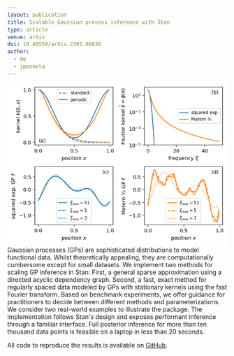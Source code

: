 ```yaml
---
layout: publication
title: Scalable Gaussian process inference with Stan
type: article
venue: arXiv
doi: 10.48550/arXiv.2301.08836
author:
  - me
  - jponnela
---
```


![thumbnail](/assets/2023-01-24-gptools-stan/thumbnail.png)
Gaussian processes (GPs) are sophisticated distributions to model functional data. Whilst theoretically appealing, they are computationally cumbersome except for small datasets. We implement two methods for scaling GP inference in Stan: First, a general sparse approximation using a directed acyclic dependency graph. Second, a fast, exact method for regularly spaced data modeled by GPs with stationary kernels using the fast Fourier transform. Based on benchmark experiments, we offer guidance for practitioners to decide between different methods and parameterizations. We consider two real-world examples to illustrate the package. The implementation follows Stan's design and exposes performant inference through a familiar interface. Full posterior inference for more than ten thousand data points is feasible on a laptop in less than 20 seconds.

All code to reproduce the results is available on [GitHub](https://github.com/tillahoffmann/gptools).
